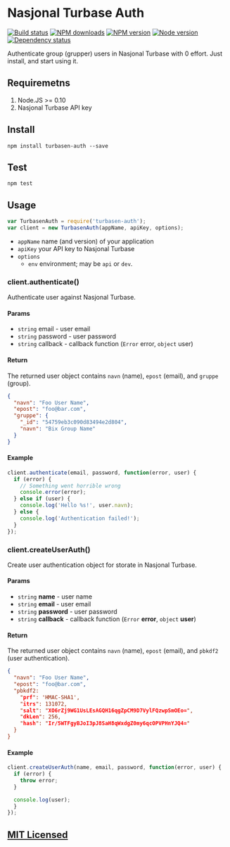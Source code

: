 # Nasjonal Turbase Auth

[![Build status](https://img.shields.io/wercker/ci/5581217caf7de9c51b009114.svg "Build status")](https://app.wercker.com/project/bykey/e28d2f6246e21a84b55d918440358648)
[![NPM downloads](https://img.shields.io/npm/dm/turbasen-auth.svg "NPM downloads")](https://www.npmjs.com/package/turbasen-auth)
[![NPM version](https://img.shields.io/npm/v/turbasen-auth.svg "NPM version")](https://www.npmjs.com/package/turbasen-auth)
[![Node version](https://img.shields.io/node/v/turbasen-auth.svg "Node version")](https://www.npmjs.com/package/turbasen-auth)
[![Dependency status](https://img.shields.io/david/turistforeningen/node-turbasen-auth.svg "Dependency status")](https://david-dm.org/turistforeningen/node-turbasen-auth)

Authenticate group (grupper) users in Nasjonal Turbase with 0 effort. Just
install, and start using it.


## Requiremetns

1. Node.JS >= 0.10
2. Nasjonal Turbase API key

## Install

```
npm install turbasen-auth --save
```

## Test

```
npm test
```

## Usage

```javascript
var TurbasenAuth = require('turbasen-auth');
var client = new TurbasenAuth(appName, apiKey, options);
```

* `appName` name (and version) of your application
* `apiKey` your API key to Nasjonal Turbase
* `options`
  * `env` environment; may be `api` or `dev`.

### client.authenticate()

Authenticate user against Nasjonal Turbase.

#### Params

* `string` email - user email
* `string` password - user password
* `string` callback - callback function (`Error` error, `object` user)

#### Return

The returned user object contains `navn` (name), `epost` (email), and `gruppe`
(group).

```json
{
  "navn": "Foo User Name",
  "epost": "foo@bar.com",
  "gruppe": {
    "_id": "54759eb3c090d83494e2d804",
    "navn": "Bix Group Name"
  }
}
```

#### Example

```javascript
client.authenticate(email, password, function(error, user) {
  if (error) {
    // Something went horrible wrong
    console.error(error);
  } else if (user) {
    console.log('Hello %s!', user.navn);
  } else {
    console.log('Authentication failed!');
  }
});
```

### client.createUserAuth()

Create user authentication object for storate in Nasjonal Turbase.

#### Params

* `string` **name** - user name
* `string` **email** - user email
* `string` **password** - user password
* `string` **callback** - callback function (`Error` **error**, `object` **user**)

#### Return

The returned user object contains `navn` (name), `epost` (email), and `pbkdf2`
(user authentication).

```json
{
  "navn": "Foo User Name",
  "epost": "foo@bar.com",
  "pbkdf2:
    "prf": 'HMAC-SHA1',
    "itrs": 131072,
    "salt": "XO6rZj9WG1UsLEsAGQH16qgZpCM9D7VylFQzwpSmOEo=",
    "dkLen": 256,
    "hash": "Ir/5WTFgyBJoI3pJ8SaH8qWxdgZ0my6qcOPVPHnYJQ4="
  }
}
```

#### Example

```javascript
client.createUserAuth(name, email, password, function(error, user) {
  if (error) {
    throw error;
  }

  console.log(user);
  }
});
```

## [MIT Licensed](https://github.com/Turistforeningen/node-turbasen-auth/blob/master/LICENSE)
